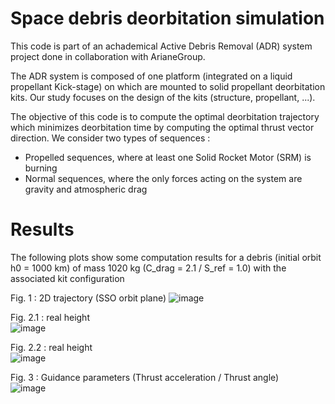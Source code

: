 # Space debris deorbitation simulation
This code is part of an achademical Active Debris Removal (ADR) system project done in collaboration with ArianeGroup. 

The ADR system is composed of one platform (integrated on a liquid propellant Kick-stage) on which are mounted to solid propellant deorbitation kits. Our study focuses on the design of the kits (structure, propellant, ...). 

The objective of this code is to compute the optimal deorbitation trajectory which minimizes deorbitation time by computing the optimal thrust vector direction. We consider two types of sequences : 
- Propelled sequences, where at least one Solid Rocket Motor (SRM) is burning
- Normal sequences, where the only forces acting on the system are gravity and atmospheric drag 

# Results 
The following plots show some computation results for a debris (initial orbit h0 = 1000 km) of mass 1020 kg (C_drag = 2.1 / S_ref = 1.0) with the associated kit configuration

Fig. 1 : 2D trajectory (SSO orbit plane) 
![image](https://user-images.githubusercontent.com/54234406/154807752-ef217cb8-148c-4b36-8a84-76b556e40948.png)


Fig. 2.1 : real height  
![image](https://user-images.githubusercontent.com/54234406/154807968-87431870-a956-4e66-a346-3f54714965a4.png)


Fig. 2.2 : real height  
![image](https://user-images.githubusercontent.com/54234406/154807971-a8c20122-f999-48b7-a9bc-43b9846122f8.png)


Fig. 3 : Guidance parameters (Thrust acceleration / Thrust angle)   
![image](https://user-images.githubusercontent.com/54234406/154807868-eeb743c2-b5c6-49f0-a115-68a73a46a24b.png)
